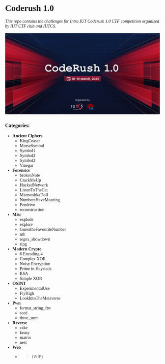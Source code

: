 <head>
  <style>
    body {
      font-family: "Operator Mono";
    }
  </style>
</head>


# **Coderush 1.0**
*This repo contains the challenges for Intra IUT Coderush 1.0 CTF competition organized by IUT CTF club and IUTCS.*  

![coderush logo](./coderush.jpg)
### **Categories:** 
- **Ancient Ciphers**
  - KingCeaser
  - MorseSymbol
  - Symbol1
  - Symbol2 
  - Symbol3 
  - Vinegar
- **Forensics**
  - brokenNote
  - CrackMeUp
  - HackedNetwork
  - ListenToTheCat
  - MatryoshkaDoll
  - NumbersHaveMeaning
  - Pendrive
  - reconstruction
- **Misc**
  - explode
  - explore
  - GuesstheFavouriteNumber
  - nth
  - regex_showdown
  - ripg
- **Modern Crypto**
  - 6 Encoding 4
  - Complex XOR
  - Noisy Encryption
  - Prime in Haystack
  - RSA
  - Simple XOR
- **OSINT**
  - ExperimentalUse
  - FlyHigh
  - LookIntoTheMetaverse
- **Pwn**
  - format_string_ftw
  - seed
  - three_sum
- **Reverse**
  - cake
  - keasy
  - matrix
  - nest
- **Web**
  - >(WIP)
